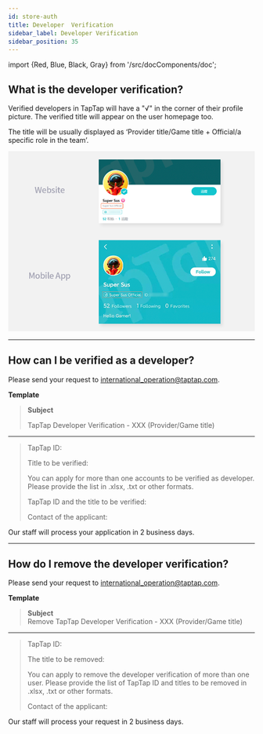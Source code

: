 ```yaml
---
id: store-auth
title: Developer  Verification
sidebar_label: Developer Verification
sidebar_position: 35
---
```

import {Red, Blue, Black, Gray} from '/src/docComponents/doc';


## What is the developer verification?

Verified developers in TapTap will have a <Blue>"√"</Blue> in the corner of their profile picture. The verified title will appear on the user homepage too.  

The title will be usually displayed as ‘Provider title/Game title + Official/a specific role in the team’.

![](/img/developer-verification-en.png)






---

## How can I be verified as a developer? 

Please send your request to [international_operation@taptap.com](mailto:international_operation@taptap.com).  

**Template**

> **Subject**
> 
> TapTap Developer Verification - XXX (Provider/Game title) 
---  
>

> TapTap ID:
>  
> Title to be verified:  
>
> You can apply for more than one accounts to be verified as developer. Please provide the list in .xlsx, .txt or other formats.
>
> TapTap ID and the title to be verified: 
>
> Contact of the applicant:  

Our staff will process your application in 2 business days.



---



## How do I remove the developer verification? 

Please send your request to [international_operation@taptap.com](mailto:international_operation@taptap.com).

**Template**

> **Subject**  
> Remove TapTap Developer Verification - XXX (Provider/Game title) 
--- 

> TapTap ID:  
>
> The title to be removed:
>
> You can apply to remove the developer verification of more than one user. Please provide the list of TapTap ID and titles to be removed in .xlsx, .txt or other formats.
>
>Contact of the applicant:

Our staff will process your request in 2 business days.

 
